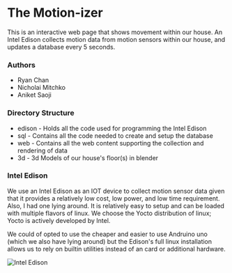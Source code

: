 # The Motion-izer

This is an interactive web page that shows movement within our house. An Intel Edison collects motion data from motion sensors within our house, and updates a database every 5 seconds. 

### Authors

* Ryan Chan
* Nicholai Mitchko
* Aniket Saoji

### Directory Structure

* edison - Holds all the code used for programming the Intel Edison
* sql - Contains all the code needed to create and setup the database
* web - Contains all the web content supporting the collection and rendering of data
* 3d  - 3d Models of our house's floor(s) in blender

### Intel Edison

We use an Intel Edison as an IOT device to collect motion sensor data given that it provides a relatively low cost, low power, and low time requirement. Also, I had one lying around. It is relatively easy to setup and can be loaded with multiple flavors of linux. We choose the Yocto distribution of linux; Yocto is actively developed by Intel.

We could of opted to use the cheaper and easier to use Andruino uno (which we also have lying around) but the Edison's full linux installation allows us to rely on builtin utilities instead of an card or additional hardware.

![Intel Edison](https://software.intel.com/sites/default/files/managed/b6/0c/iot_TEMP_edisonboard.png)

